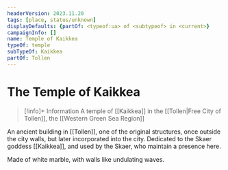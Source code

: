 ```yaml
---
headerVersion: 2023.11.20
tags: [place, status/unknown]
displayDefaults: {partOf: <typeof:ua> of <subtypeof> in <current>}
campaignInfo: []
name: Temple of Kaikkea
typeOf: temple
subTypeOf: Kaikkea
partOf: Tollen
---
```

# The Temple of Kaikkea
>[!info]+ Information
> A temple of [[Kaikkea]] in the [[Tollen|Free City of Tollen]], the [[Western Green Sea Region]]

An ancient building in [[Tollen]], one of the original structures, once outside the city walls, but later incorporated into the city. Dedicated to the Skaer goddess [[Kaikkea]], and used by the Skaer, who maintain a presence here. 

Made of white marble, with walls like undulating waves. 